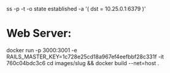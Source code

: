  ss -p -t -o state established -a '( dst = 10.25.0.1:6379 )'

# Web Server:
docker run -p 3000:3001 -e RAILS_MASTER_KEY=1c728e25cd18a967ef4eefbbf28c331f -it 760c04bdc3c6
cd images/slug && docker build --net=host .

